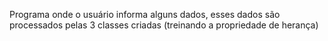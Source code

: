 Programa onde o usuário informa alguns dados, esses dados são processados pelas 3 classes criadas (treinando a propriedade de herança)
